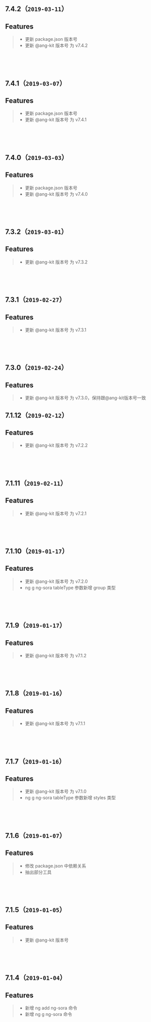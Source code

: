## 7.4.2（`2019-03-11`）
## Features
> * 更新 package.json 版本号
> * 更新 @ang-kit 版本号 为 v7.4.2

<br>
<br>
<br>

## 7.4.1（`2019-03-07`）
## Features
> * 更新 package.json 版本号
> * 更新 @ang-kit 版本号 为 v7.4.1

<br>
<br>
<br>

## 7.4.0（`2019-03-03`）
## Features
> * 更新 package.json 版本号
> * 更新 @ang-kit 版本号 为 v7.4.0

<br>
<br>
<br>

## 7.3.2（`2019-03-01`）
## Features
> * 更新 @ang-kit 版本号 为 v7.3.2

<br>
<br>
<br>

## 7.3.1（`2019-02-27`）
## Features
> * 更新 @ang-kit 版本号 为 v7.3.1

<br>
<br>
<br>

## 7.3.0（`2019-02-24`）
## Features
> * 更新 @ang-kit 版本号 为 v7.3.0，保持跟@ang-kit版本号一致

## 7.1.12（`2019-02-12`）
## Features
> * 更新 @ang-kit 版本号 为 v7.2.2

<br>
<br>
<br>

## 7.1.11（`2019-02-11`）
## Features
> * 更新 @ang-kit 版本号 为 v7.2.1

<br>
<br>
<br>

## 7.1.10（`2019-01-17`）
## Features
> * 更新 @ang-kit 版本号 为 v7.2.0
> * ng g ng-sora tableType 参数新增 group 类型

<br>
<br>
<br>

## 7.1.9（`2019-01-17`）
## Features
> * 更新 @ang-kit 版本号 为 v7.1.2

<br>
<br>
<br>

## 7.1.8（`2019-01-16`）
## Features
> * 更新 @ang-kit 版本号 为 v7.1.1

<br>
<br>
<br>

## 7.1.7（`2019-01-16`）
## Features
> * 更新 @ang-kit 版本号 为 v7.1.0
> * ng g ng-sora tableType 参数新增 styles 类型

<br>
<br>
<br>

## 7.1.6（`2019-01-07`）
## Features
> * 修改 package.json 中依赖关系
> * 抽出部分工具

<br>
<br>
<br>

## 7.1.5（`2019-01-05`）
## Features
> * 更新 @ang-kit 版本号

<br>
<br>
<br>

## 7.1.4（`2019-01-04`）
## Features
> * 新增 ng add ng-sora 命令
> * 新增 ng g ng-sora 命令
